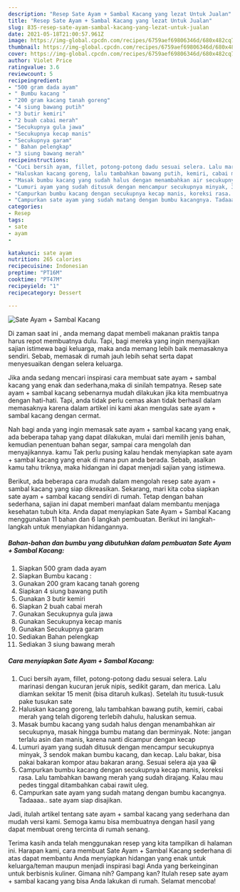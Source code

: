 ```yaml
---
description: "Resep Sate Ayam + Sambal Kacang yang lezat Untuk Jualan"
title: "Resep Sate Ayam + Sambal Kacang yang lezat Untuk Jualan"
slug: 835-resep-sate-ayam-sambal-kacang-yang-lezat-untuk-jualan
date: 2021-05-18T21:00:57.961Z
image: https://img-global.cpcdn.com/recipes/6759aef69806346d/680x482cq70/sate-ayam-sambal-kacang-foto-resep-utama.jpg
thumbnail: https://img-global.cpcdn.com/recipes/6759aef69806346d/680x482cq70/sate-ayam-sambal-kacang-foto-resep-utama.jpg
cover: https://img-global.cpcdn.com/recipes/6759aef69806346d/680x482cq70/sate-ayam-sambal-kacang-foto-resep-utama.jpg
author: Violet Price
ratingvalue: 3.6
reviewcount: 5
recipeingredient:
- "500 gram dada ayam"
- " Bumbu kacang "
- "200 gram kacang tanah goreng"
- "4 siung bawang putih"
- "3 butir kemiri"
- "2 buah cabai merah"
- "Secukupnya gula jawa"
- "Secukupnya kecap manis"
- "Secukupnya garam"
- " Bahan pelengkap"
- "3 siung bawang merah"
recipeinstructions:
- "Cuci bersih ayam, fillet, potong-potong dadu sesuai selera. Lalu marinasi dengan kucuran jeruk nipis, sedikit garam, dan merica. Lalu diamkan sekitar 15 menit (bisa ditaruh kulkas). Setelah itu tusuk-tusuk pake tusukan sate"
- "Haluskan kacang goreng, lalu tambahkan bawang putih, kemiri, cabai merah yang telah digoreng terlebih dahulu, haluskan semua."
- "Masak bumbu kacang yang sudah halus dengan menambahkan air secukupnya, masak hingga bumbu matang dan berminyak. Note: jangan terlalu asin dan manis, karena nanti dicampur dengan kecap"
- "Lumuri ayam yang sudah ditusuk dengan mencampur secukupnya minyak, 3 sendok makan bumbu kacang, dan kecap. Lalu bakar, bisa pakai bakaran kompor atau bakaran arang. Sesuai selera aja yaa 😀"
- "Campurkan bumbu kacang dengan secukupnya kecap manis, koreksi rasa. Lalu tambahkan bawang merah yang sudah dirajang. Kalau mau pedes tinggal ditambahkan cabai rawit uleg."
- "Campurkan sate ayam yang sudah matang dengan bumbu kacangnya. Tadaaaa.. sate ayam siap disajikan."
categories:
- Resep
tags:
- sate
- ayam
- 

katakunci: sate ayam  
nutrition: 265 calories
recipecuisine: Indonesian
preptime: "PT16M"
cooktime: "PT47M"
recipeyield: "1"
recipecategory: Dessert

---
```



![Sate Ayam + Sambal Kacang](https://img-global.cpcdn.com/recipes/6759aef69806346d/680x482cq70/sate-ayam-sambal-kacang-foto-resep-utama.jpg)

Di zaman  saat ini , anda memang dapat membeli makanan praktis tanpa harus repot membuatnya dulu. Tapi, bagi mereka yang ingin menyajikan sajian istimewa bagi keluarga, maka anda memang lebih baik memasaknya sendiri. Sebab, memasak di rumah jauh lebih sehat serta dapat menyesuaikan dengan selera keluarga.

Jika anda sedang mencari inspirasi cara membuat sate ayam + sambal kacang yang enak dan sederhana,maka di sinilah tempatnya. Resep sate ayam + sambal kacang  sebenarnya mudah dilakukan jika kita membuatnya dengan hati-hati. Tapi, anda tidak perlu cemas akan tidak berhasil dalam memasaknya 
karena dalam artikel ini kami akan mengulas sate ayam + sambal kacang dengan cermat.  



Nah bagi anda yang ingin memasak sate ayam + sambal kacang yang enak, ada beberapa tahap yang dapat dilakukan, mulai dari memilih jenis bahan, kemudian penentuan bahan segar, sampai cara mengolah dan menyajikannya. kamu Tak perlu pusing kalau hendak menyiapkan sate ayam + sambal kacang yang enak di mana pun anda berada. Sebab, asalkan kamu  tahu triknya, maka hidangan ini dapat menjadi sajian yang istimewa.

Berikut, ada beberapa cara mudah dalam mengolah resep sate ayam + sambal kacang yang siap dikreasikan. Sekarang, mari kita coba siapkan sate ayam + sambal kacang sendiri di rumah. Tetap dengan bahan sederhana, sajian ini dapat memberi manfaat dalam membantu menjaga kesehatan tubuh kita. Anda dapat menyiapkan Sate Ayam + Sambal Kacang menggunakan 11 bahan dan 6 langkah pembuatan. Berikut ini langkah-langkah untuk menyiapkan hidangannya.

<!--inarticleads1-->

##### Bahan-bahan dan bumbu yang dibutuhkan dalam pembuatan Sate Ayam + Sambal Kacang:

1. Siapkan 500 gram dada ayam
1. Siapkan  Bumbu kacang :
1. Gunakan 200 gram kacang tanah goreng
1. Siapkan 4 siung bawang putih
1. Gunakan 3 butir kemiri
1. Siapkan 2 buah cabai merah
1. Gunakan Secukupnya gula jawa
1. Gunakan Secukupnya kecap manis
1. Gunakan Secukupnya garam
1. Sediakan  Bahan pelengkap
1. Sediakan 3 siung bawang merah




<!--inarticleads2-->

##### Cara menyiapkan Sate Ayam + Sambal Kacang:

1. Cuci bersih ayam, fillet, potong-potong dadu sesuai selera. Lalu marinasi dengan kucuran jeruk nipis, sedikit garam, dan merica. Lalu diamkan sekitar 15 menit (bisa ditaruh kulkas). Setelah itu tusuk-tusuk pake tusukan sate
1. Haluskan kacang goreng, lalu tambahkan bawang putih, kemiri, cabai merah yang telah digoreng terlebih dahulu, haluskan semua.
1. Masak bumbu kacang yang sudah halus dengan menambahkan air secukupnya, masak hingga bumbu matang dan berminyak. Note: jangan terlalu asin dan manis, karena nanti dicampur dengan kecap
1. Lumuri ayam yang sudah ditusuk dengan mencampur secukupnya minyak, 3 sendok makan bumbu kacang, dan kecap. Lalu bakar, bisa pakai bakaran kompor atau bakaran arang. Sesuai selera aja yaa 😀
1. Campurkan bumbu kacang dengan secukupnya kecap manis, koreksi rasa. Lalu tambahkan bawang merah yang sudah dirajang. Kalau mau pedes tinggal ditambahkan cabai rawit uleg.
1. Campurkan sate ayam yang sudah matang dengan bumbu kacangnya. Tadaaaa.. sate ayam siap disajikan.




Jadi, itulah artikel tentang  sate ayam + sambal kacang  yang sederhana dan mudah versi kami. Semoga kamu bisa membuatnya dengan hasil yang dapat membuat oreng tercinta di rumah senang. 

Terima kasih anda telah menggunakan resep yang kita tampilkan di halaman ini. Harapan kami, cara membuat  Sate Ayam + Sambal Kacang sederhana di atas dapat membantu Anda menyiapkan hidangan yang enak untuk keluarga/teman maupun menjadi inspirasi bagi Anda yang berkeinginan untuk berbisnis kuliner. Gimana nih? Gampang kan? Itulah resep sate ayam + sambal kacang yang bisa Anda lakukan di rumah. Selamat mencoba!


